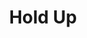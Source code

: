 ---
layout: piece
collection_: beading
title: Hold Up
image: hold-up.jpg
media: Hand crafted  metal, and clay metal, seed beads sequins, thread, fabric, paper hearts, red jewels.
description: Abstract metal and jeweled objects plus paper hearts encased with peyote stitched seed and metal beads, with sequins on border, quilted fabric layered and twisted in a matted glassed maple frame 2 inches in depth.
dimensions: 21" x 22"
price: $400
create_date: 2013
---